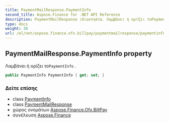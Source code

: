 ```yaml
---
title: PaymentMailResponse.PaymentInfo
second_title: Aspose.Finance for .NET API Reference
description: PaymentMailResponse ιδιοκτησία. Λαμβάνει ή ορίζει τοPaymentInfo .
type: docs
weight: 30
url: /el/net/aspose.finance.ofx.billpay/paymentmailresponse/paymentinfo/
---
```

## PaymentMailResponse.PaymentInfo property

Λαμβάνει ή ορίζει το`PaymentInfo` .

```csharp
public PaymentInfo PaymentInfo { get; set; }
```

### Δείτε επίσης

* class [PaymentInfo](../../paymentinfo/)
* class [PaymentMailResponse](../)
* χώρος ονομάτων [Aspose.Finance.Ofx.BillPay](../../paymentmailresponse/)
* συνέλευση [Aspose.Finance](../../../)


